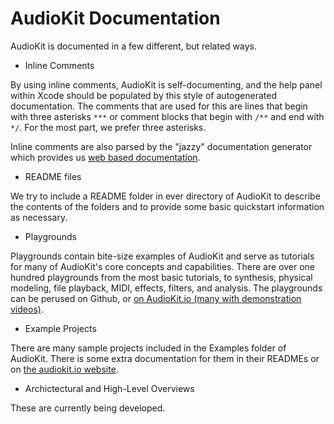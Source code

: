AudioKit Documentation
======================

AudioKit is documented in a few different, but related ways.

* Inline Comments

By using inline comments, AudioKit is self-documenting, and the help panel within Xcode should be populated by this style of autogenerated documentation.  The comments that are used for this are lines that begin with three asterisks `***` or comment blocks that begin with `/**` and end with `*/`.  For the most part, we prefer three asterisks.

Inline comments are also parsed by the "jazzy" documentation generator which provides us [web based documentation](http://audiokit.io/).

* README files

We try to include a README folder in ever directory of AudioKit to describe the contents of the folders and to provide some basic quickstart information as necessary.

* Playgrounds

Playgrounds contain bite-size examples of AudioKit and serve as tutorials for many of AudioKit's core concepts and capabilities.  There are over one hundred playgrounds from the most basic tutorials, to synthesis, physical modeling, file playback, MIDI, effects, filters, and analysis. The playgrounds can be perused on Github, or [on AudioKit.io (many with demonstration videos)](http://audiokit.io/playgrounds/).

* Example Projects

There are many sample projects included in the Examples folder of AudioKit. There is some extra documentation for them in their READMEs or on [the audiokit.io website](http://audiokit.io/examples/).

* Archictectural and High-Level Overviews

These are currently being developed.